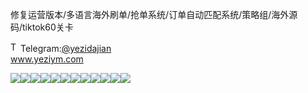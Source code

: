 修复运营版本/多语言海外刷单/抢单系统/订单自动匹配系统/策略组/海外源码/tiktok60关卡<p dir="auto"><a target="_blank" rel="noopener noreferrer nofollow" href="https://camo.githubusercontent.com/d614d90677fbc2e34c7c62ebc68c82379d87a57c4beaf05af65fec7ba6b72e36/68747470733a2f2f63646e2d69636f6e732d706e672e666c617469636f6e2e636f6d2f3531322f323131312f323131313634362e706e67"><img src="https://camo.githubusercontent.com/d614d90677fbc2e34c7c62ebc68c82379d87a57c4beaf05af65fec7ba6b72e36/68747470733a2f2f63646e2d69636f6e732d706e672e666c617469636f6e2e636f6d2f3531322f323131312f323131313634362e706e67" alt="Telegram Icon" style="width: 16px; max-width: 100%;" data-canonical-src="https://cdn-icons-png.flaticon.com/512/2111/2111646.png"></a>Telegram:<a href="https://t.me/yezidajian" rel="nofollow">@yezidajian</a><br><a href="https://www.yeziym.com/">www.yeziym.com</a></p><img src="https://github.com/yeziym/xiufuyunyingbanben_Ye/blob/main/oNzKl.png"><img src="https://github.com/yeziym/xiufuyunyingbanben_Ye/blob/main/vRgUr.png"><img src="https://github.com/yeziym/xiufuyunyingbanben_Ye/blob/main/epTZL.png"><img src="https://github.com/yeziym/xiufuyunyingbanben_Ye/blob/main/l88rt.png"><img src="https://github.com/yeziym/xiufuyunyingbanben_Ye/blob/main/9vSb7.png"><img src="https://github.com/yeziym/xiufuyunyingbanben_Ye/blob/main/UjRLD.png"><img src="https://github.com/yeziym/xiufuyunyingbanben_Ye/blob/main/8esay.png"><img src="https://github.com/yeziym/xiufuyunyingbanben_Ye/blob/main/LJhF7.png"><img src="https://github.com/yeziym/xiufuyunyingbanben_Ye/blob/main/Ct4HO.png"><img src="https://github.com/yeziym/xiufuyunyingbanben_Ye/blob/main/3PdAr.png"><img src="https://github.com/yeziym/xiufuyunyingbanben_Ye/blob/main/Pn8lw.png"><img src="https://github.com/yeziym/xiufuyunyingbanben_Ye/blob/main/hESRY.png">